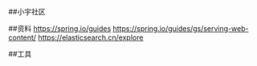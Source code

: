 ##小宇社区

##资料
https://spring.io/guides
https://spring.io/guides/gs/serving-web-content/
https://elasticsearch.cn/explore


##工具